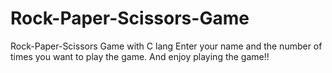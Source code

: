 # Rock-Paper-Scissors-Game
Rock-Paper-Scissors Game with C lang
Enter your name and the number of times you want to play the game.
And enjoy playing the game!! 
